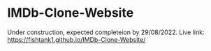 # IMDb-Clone-Website
Under construction, expected completeion by 29/08/2022.
Live link: https://fishtank1.github.io/IMDb-Clone-Website/
